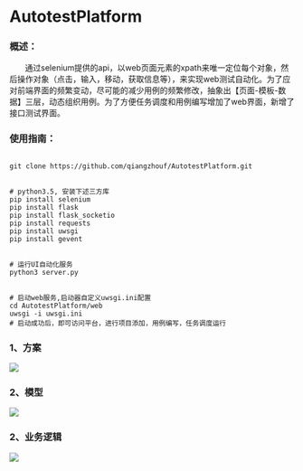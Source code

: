 # AutotestPlatform
### 概述：
        通过selenium提供的api，以web页面元素的xpath来唯一定位每个对象，然后操作对象（点击，输入，移动，获取信息等），来实现web测试自动化。为了应对前端界面的频繁变动，尽可能的减少用例的频繁修改，抽象出【页面-模板-数据】三层，动态组织用例。为了方便任务调度和用例编写增加了web界面，新增了接口测试界面。
        

### 使用指南：
<pre><code>
git clone https://github.com/qiangzhouf/AutotestPlatform.git
</pre></code>
<pre><code>
# python3.5, 安装下述三方库
pip install selenium
pip install flask
pip install flask_socketio
pip install requests
pip install uwsgi
pip install gevent
</code></pre>
<pre><code>
# 运行UI自动化服务
python3 server.py
</code></pre>
<pre><code>
# 启动web服务,启动器自定义uwsgi.ini配置
cd AutotestPlatform/web
uwsgi -i uwsgi.ini
# 启动成功后，即可访问平台，进行项目添加，用例编写，任务调度运行
</code></pre>

### 1、方案
![](https://github.com/qiangzhouf/AutotestPlatform/raw/master/doc/1.png)
### 2、模型
![](https://github.com/qiangzhouf/AutotestPlatform/raw/master/doc/2.png)
### 2、业务逻辑
![](https://github.com/qiangzhouf/AutotestPlatform/raw/master/doc/3.png)
